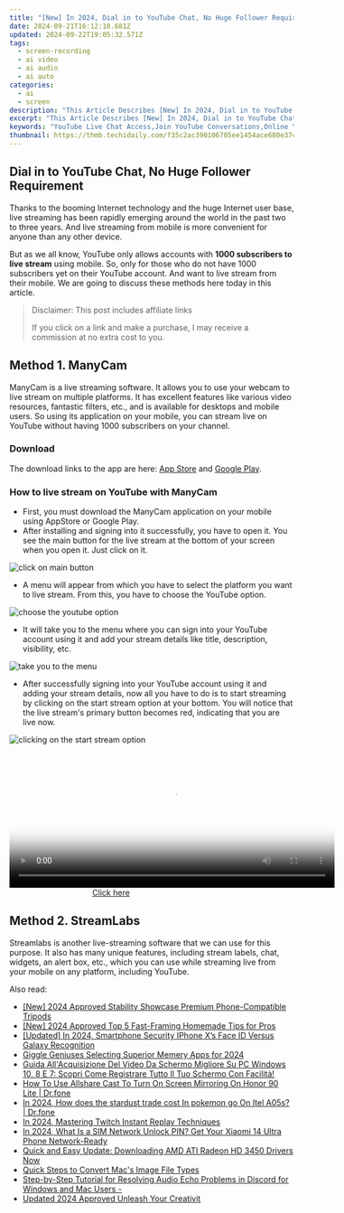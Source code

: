```yaml
---
title: "[New] In 2024, Dial in to YouTube Chat, No Huge Follower Requirement"
date: 2024-09-21T16:12:10.681Z
updated: 2024-09-22T19:05:32.571Z
tags: 
  - screen-recording
  - ai video
  - ai audio
  - ai auto
categories: 
  - ai
  - screen
description: "This Article Describes [New] In 2024, Dial in to YouTube Chat, No Huge Follower Requirement"
excerpt: "This Article Describes [New] In 2024, Dial in to YouTube Chat, No Huge Follower Requirement"
keywords: "YouTube Live Chat Access,Join YouTube Conversations,Online YouTube Talking,Instant YouTube Chat,Video Call on YouTube,No Followers for YouTube Talk,Easy YouTube Chat Entry"
thumbnail: https://thmb.techidaily.com/f35c2ac390106705ee1454ace680e37ced6ad5998a6f184becd562c40fd2948f.jpg
---
```


## Dial in to YouTube Chat, No Huge Follower Requirement

Thanks to the booming Internet technology and the huge Internet user base, live streaming has been rapidly emerging around the world in the past two to three years. And live streaming from mobile is more convenient for anyone than any other device.

But as we all know, YouTube only allows accounts with **1000 subscribers to live stream** using mobile. So, only for those who do not have 1000 subscribers yet on their YouTube account. And want to live stream from their mobile. We are going to discuss these methods here today in this article.

>  Disclaimer: This post includes affiliate links
>
>  If you click on a link and make a purchase, I may receive a commission at no extra cost to you.
>

## Method 1\. ManyCam

ManyCam is a live streaming software. It allows you to use your webcam to live stream on multiple platforms. It has excellent features like various video resources, fantastic filters, etc., and is available for desktops and mobile users. So using its application on your mobile, you can stream live on YouTube without having 1000 subscribers on your channel.

### Download

The download links to the app are here: [App Store](https://apps.apple.com/us/app/manycam/id1112694921?ls=1) and [Google Play](https://play.google.com/store/apps/details?id=com.visicommedia.manycam).

### How to live stream on YouTube with ManyCam

* First, you must download the ManyCam application on your mobile using AppStore or Google Play.
* After installing and signing into it successfully, you have to open it. You see the main button for the live stream at the bottom of your screen when you open it. Just click on it.

![click on main button](https://images.wondershare.com/filmora/article-images/2022/12/live-stream-1.jpg)

* A menu will appear from which you have to select the platform you want to live stream. From this, you have to choose the YouTube option.

![choose the youtube option](https://images.wondershare.com/filmora/article-images/2022/12/live-stream-2.jpg)

* It will take you to the menu where you can sign into your YouTube account using it and add your stream details like title, description, visibility, etc.

![take you to the menu](https://images.wondershare.com/filmora/article-images/2022/12/live-stream-3.jpg)

* After successfully signing into your YouTube account using it and adding your stream details, now all you have to do is to start streaming by clicking on the start stream option at your bottom. You will notice that the live stream's primary button becomes red, indicating that you are live now.

![clicking on the start stream option](https://images.wondershare.com/filmora/article-images/2022/12/live-stream-4.jpg)

<!-- affiliate ads begin -->
<span id="1983471">
					<video width="576" height="240" style="cursor:pointer"
           poster="//a.impactradius-go.com/display-clicktoplayimage/1983471.png"
           onclick="if(!this.playClicked){this.play();this.setAttribute('controls',true);this.playClicked=true;}">
	   <source src="//a.impactradius-go.com/display-ad/22993-1983471">
	   <img src="//a.impactradius-go.com/display-clicktoplayimage/1983471.png" style="border: none; height: 100%; width: 100%; object-fit: contain">
	</video>
	<div style="width:360px;text-align:center"><a href="javascript:window.open(decodeURIComponent('https%3A%2F%2Fhomestyler.sjv.io%2Fc%2F5597632%2F1983471%2F22993'), '_blank');void(0);">Click here</a></div>
</span>
<img height="0" width="0" src="https://imp.pxf.io/i/5597632/1983471/22993" style="position:absolute;visibility:hidden;" border="0" />
<!-- affiliate ads end -->

## Method 2\. StreamLabs

Streamlabs is another live-streaming software that we can use for this purpose. It also has many unique features, including stream labels, chat, widgets, an alert box, etc., which you can use while streaming live from your mobile on any platform, including YouTube.


<ins class="adsbygoogle"
     style="display:block"
     data-ad-format="autorelaxed"
     data-ad-client="ca-pub-7571918770474297"
     data-ad-slot="1223367746"></ins>



<ins class="adsbygoogle"
     style="display:block"
     data-ad-client="ca-pub-7571918770474297"
     data-ad-slot="8358498916"
     data-ad-format="auto"
     data-full-width-responsive="true"></ins>


<span class="atpl-alsoreadstyle">Also read:</span>
<div><ul>
<li><a href="https://fox-helps.techidaily.com/new-2024-approved-stability-showcase-premium-phone-compatible-tripods/"><u>[New] 2024 Approved Stability Showcase Premium Phone-Compatible Tripods</u></a></li>
<li><a href="https://article-knowledge.techidaily.com/new-2024-approved-top-5-fast-framing-homemade-tips-for-pros/"><u>[New] 2024 Approved Top 5 Fast-Framing Homemade Tips for Pros</u></a></li>
<li><a href="https://fox-helps.techidaily.com/updated-in-2024-smartphone-security-iphone-xs-face-id-versus-galaxy-recognition/"><u>[Updated] In 2024, Smartphone Security IPhone X’s Face ID Versus Galaxy Recognition</u></a></li>
<li><a href="https://fox-helps.techidaily.com/giggle-geniuses-selecting-superior-memery-apps-for-2024/"><u>Giggle Geniuses Selecting Superior Memery Apps for 2024</u></a></li>
<li><a href="https://discover-best.techidaily.com/guida-allacquisizione-del-video-da-schermo-migliore-su-pc-windows-10-8-e-7-scopri-come-registrare-tutto-il-tuo-schermo-con-facilita/"><u>Guida All'Acquisizione Del Video Da Schermo Migliore Su PC Windows 10, 8 E 7: Scopri Come Registrare Tutto Il Tuo Schermo Con Facilità!</u></a></li>
<li><a href="https://screen-mirror.techidaily.com/how-to-use-allshare-cast-to-turn-on-screen-mirroring-on-honor-90-lite-drfone-by-drfone-android/"><u>How To Use Allshare Cast To Turn On Screen Mirroring On Honor 90 Lite | Dr.fone</u></a></li>
<li><a href="https://android-pokemon-go.techidaily.com/in-2024-how-does-the-stardust-trade-cost-in-pokemon-go-on-itel-a05s-drfone-by-drfone-virtual-android/"><u>In 2024, How does the stardust trade cost In pokemon go On Itel A05s? | Dr.fone</u></a></li>
<li><a href="https://fox-helps.techidaily.com/in-2024-mastering-twitch-instant-replay-techniques/"><u>In 2024, Mastering Twitch Instant Replay Techniques</u></a></li>
<li><a href="https://sim-unlock.techidaily.com/in-2024-what-is-a-sim-network-unlock-pin-get-your-xiaomi-14-ultra-phone-network-ready-by-drfone-android/"><u>In 2024, What Is a SIM Network Unlock PIN? Get Your Xiaomi 14 Ultra Phone Network-Ready</u></a></li>
<li><a href="https://driver-download.techidaily.com/1722966480145-quick-and-easy-update-downloading-amd-ati-radeon-hd-3450-drivers-now/"><u>Quick and Easy Update: Downloading AMD ATI Radeon HD 3450 Drivers Now</u></a></li>
<li><a href="https://screen-video-capture.techidaily.com/quick-steps-to-convert-macs-image-file-types/"><u>Quick Steps to Convert Mac's Image File Types</u></a></li>
<li><a href="https://sound-issues.techidaily.com/step-by-step-tutorial-for-resolving-audio-echo-problems-in-discord-for-windows-and-mac-users/"><u>Step-by-Step Tutorial for Resolving Audio Echo Problems in Discord for Windows and Mac Users -</u></a></li>
<li><a href="https://video-creation-software.techidaily.com/updated-2024-approved-unleash-your-creativit/"><u>Updated 2024 Approved Unleash Your Creativit</u></a></li>
</ul></div>


